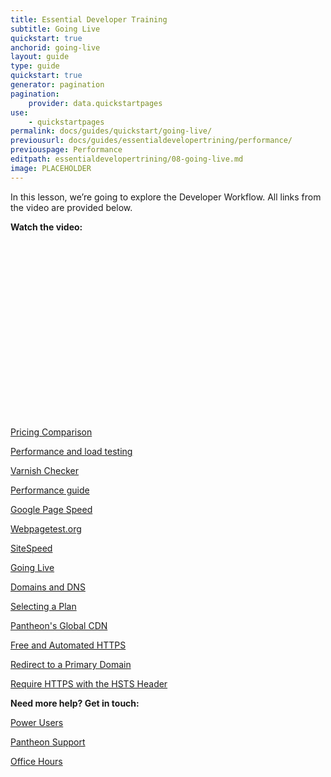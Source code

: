 ```yaml
---
title: Essential Developer Training
subtitle: Going Live
quickstart: true
anchorid: going-live
layout: guide
type: guide
quickstart: true
generator: pagination
pagination:
    provider: data.quickstartpages
use:
    - quickstartpages
permalink: docs/guides/quickstart/going-live/
previousurl: docs/guides/essentialdevelopertrining/performance/
previouspage: Performance
editpath: essentialdevelopertrining/08-going-live.md
image: PLACEHOLDER
---
```


In this lesson, we’re going to explore the Developer Workflow. 
All links from the video are provided below.

**Watch the video:**

<script src="https://fast.wistia.com/embed/medias/azplm7zg2g.jsonp" async></script><script src="https://fast.wistia.com/assets/external/E-v1.js" async></script><div class="wistia_responsive_padding" style="padding:56.25% 0 0 0;position:relative;"><div class="wistia_responsive_wrapper" style="height:100%;left:0;position:absolute;top:0;width:100%;"><div class="wistia_embed wistia_async_azplm7zg2g videoFoam=true" style="height:100%;position:relative;width:100%"><div class="wistia_swatch" style="height:100%;left:0;opacity:0;overflow:hidden;position:absolute;top:0;transition:opacity 200ms;width:100%;"><img src="https://fast.wistia.com/embed/medias/azplm7zg2g/swatch" style="filter:blur(5px);height:100%;object-fit:contain;width:100%;" alt="" onload="this.parentNode.style.opacity=1;" /></div></div></div></div>

[Pricing Comparison](https://pantheon.io/plans/pricing-comparison)

[Performance and load testing](https://pantheon.io/docs/load-and-performance-testing/)

[Varnish Checker](http://varnishcheck.pantheon.io/)

[Performance guide](https://pantheon.io/docs/guides/frontend-performance/)

[Google Page Speed](https://developers.google.com/speed/pagespeed/insights/)

[Webpagetest.org](https://www.webpagetest.org)

[SiteSpeed](https://www.sitespeed.io/)

[Going Live](https://pantheon.io/docs/going-live)

[Domains and DNS](https://pantheon.io/docs/domains/)

[Selecting a Plan](https://pantheon.io/docs/select-plan/)

[Pantheon's Global CDN](https://pantheon.io/docs/global-cdn/)

[Free and Automated HTTPS](https://pantheon.io/docs/free-https/)

[Redirect to a Primary Domain](https://pantheon.io/docs/redirects/#redirect-to-https)

[Require HTTPS with the HSTS Header](https://pantheon.io/docs/hsts/)


**Need more help? Get in touch:**

[Power Users](https://pantheon.io/docs/power-users/)

[Pantheon Support](https://pantheon.io/docs/support/)

[Office Hours](https://pantheon.io/agencies/office-hours)


